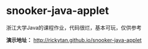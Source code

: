 snooker-java-applet
===================

浙江大学Java的课程作业，代码很烂，基本可玩，仅供参考

**演示地址：** <http://rickytan.github.io/snooker-java-applet>
